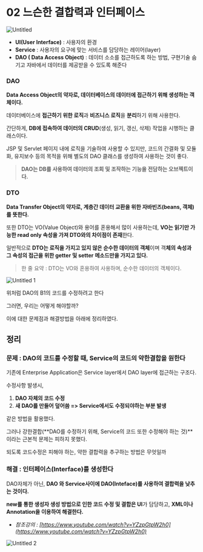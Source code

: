 # 02 느슨한 결합력과 인터페이스

![Untitled](https://user-images.githubusercontent.com/80089860/161292666-b1e77fb0-7def-49b6-b162-7a6ae12e6c4d.png)

- **UI(User Interface)** : 사용자의 환경
- **Service** : 사용자의 요구에 맞는 서비스를 담당하는 레이어(layer)
- **DAO ( Data Access Object)** : 데이터 소소를 접근하도록 하는 방법, 구현기술 숨기고 자바에서 데이터를 제공받을 수 있도록 해준다

### DAO

**Data Access Object의 약자로, 데이터베이스의 데이터에 접근하기 위해 생성하는 객체이다.**

데이터베이스에 **접근하기 위한 로직**과 **비즈니스 로직**을 **분리**하기 위해 사용한다.

간단하게, **DB에 접속하여 데이터의 CRUD**(생성, 읽기, 갱신, 삭제) 작업을 시행하는 클래스이다.

JSP 및 Servlet 페이지 내에 로직을 기술하여 사용할 수 있지만, 코드의 간결화 및 모듈화, 유지보수 등의 목적을 위해 별도의 DAO 클래스를 생성하여 사용하는 것이 좋다.

> **DAO는 DB를 사용하여 데이터의 조회 및 조작하는 기능을 전담하는 오브젝트이다.** 

### DTO

**Data Transfer Object의 약자로, 계층간 데이터 교환을 위한 자바빈즈(beans, 객체)를 뜻한다.**

또한 DTO는 VO(Value Object)와 용어를 혼용해서 많이 사용하는데, **VO는 읽기만 가능한 read only 속성을 가져 DTO와의 차이점이 존재**한다.

일반적으로 **DTO는 로직을 가지고 있지 않은 순수한 데이터의 객체**이며 객**체의 속성과 그 속성의 접근을 위한 getter 및 setter 메소드만을 가지고 있다.**

> 한 줄 요약 : DTO는 VO와 혼용하여 사용하며, 순수한 데이터의 객체이다.

![Untitled 1](https://user-images.githubusercontent.com/80089860/161292682-7658ae57-82e1-4ec1-ba31-c585fa8878b7.png)

위처럼 DAO의 B1의 코드를 수정하려고 한다

그러면, 우리는 어떻게 해야할까?

이에 대한 문제점과 해결방법을 아래에 정리하였다.

## 정리

### 문제 : DAO의 코드를 수정할 때, Service의 코드의 약한결합을 원한다

기존에 Enterprise Application은 Service layer에서 DAO layer에 접근하는 구조다. 

수정사항 발생시,

1. **DAO 자체의 코드 수정**
2. **새 DAO를 만들어 덮어씀 => Service에서도 수정되야하는 부분 발생**

같은 방법을 활용했다. 

그러나 강한결합(**DAO를 수정하기 위해, Service의 코드 또한 수정해야 하는 것)**이라는 근본적 문제는 피하지 못했다. 

되도록 코드수정은 피해야 하는, 약한 결합력을 추구하는 방법은 무엇일까

### 해결 : 인터페이스(Interface)를 생성한다

DAO자체가 아닌, **DAO 와 Service사이에 DAO(Inteface)를 사용하여 결합력을 낮추는 것이다.**

**new를 통한 생성자 생성 방법으로 인한 코드 수정 및 결합은 UI**가 담당하고, **XML이나 Annotation을 이용하여 해결한다.**

- *참조강의 : [https://www.youtube.com/watch?v=YZzpGtpW2h0](https://www.youtube.com/watch?v=YZzpGtpW2h0)*

![Untitled 2](https://user-images.githubusercontent.com/80089860/161292703-fee7136f-19a7-4c44-b4ac-0be08edd052d.png)
